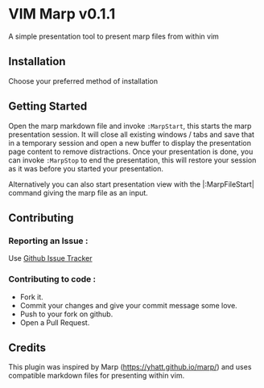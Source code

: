 # VIM Marp v0.1.1

A simple presentation tool to present marp files from within vim

## Installation

Choose your preferred method of installation

## Getting Started

Open the marp markdown file and invoke `:MarpStart`, this starts the marp
presentation session. It will close all existing windows / tabs and save that
in a temporary session and open a new buffer to display the presentation page
content to remove distractions. Once your presentation is done, you can invoke
`:MarpStop` to end the presentation, this will restore your session as it was
before you started your presentation.

Alternatively you can also start presentation view with the |:MarpFileStart|
command giving the marp file as an input.

## Contributing

### Reporting an Issue :

Use <a href="https://github.com/dhruvasagar/vim-marp/issues">Github Issue
Tracker</a>

### Contributing to code :

- Fork it.
- Commit your changes and give your commit message some love.
- Push to your fork on github.
- Open a Pull Request.

## Credits

This plugin was inspired by Marp (https://yhatt.github.io/marp/) and uses
compatible markdown files for presenting within vim.
